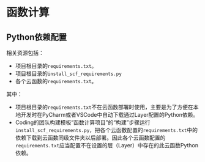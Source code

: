 # 函数计算

## Python依赖配置

相关资源包括：

- 项目根目录的`requirements.txt`。
- 项目根目录的`install_scf_requirements.py`
- 各个云函数的`requirements.txt`。

其中：

- 项目根目录的`requirements.txt`不在云函数部署时使用，主要是为了方便在本地开发时在PyCharm或者VSCode中自动下载通过Layer配置的Python依赖。
- Coding的团队构建模板“函数计算项目”的“构建”步骤运行`install_scf_requirements.py`，把各个云函数配置的`requirements.txt`中的依赖下载到云函数同级文件夹以后部署。因此各个云函数配置的`requirements.txt`应当配置不在设置的层（Layer）中存在的此云函数Python依赖。

<!--
围绕Sls Fmw的SCF的sls.yml来。
● 环境变量
● 层管理
● 其他必要配置，想到再补充，项目里总结。
-->
